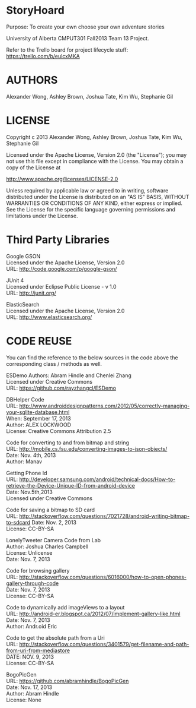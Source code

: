 StoryHoard
==========

Purpose: To create your own choose your own adventure stories

University of Alberta CMPUT301 Fall2013 Team 13 Project.

Refer to the Trello board for project lifecycle stuff: 
https://trello.com/b/eulcxMKA

AUTHORS
=======

Alexander Wong, Ashley Brown, Joshua Tate, Kim Wu, Stephanie Gil


LICENSE
=======

Copyright c 2013 Alexander Wong, Ashley Brown, Joshua Tate, Kim Wu, Stephanie Gil

Licensed under the Apache License, Version 2.0 (the "License");
you may not use this file except in compliance with the License.
You may obtain a copy of the License at

   http://www.apache.org/licenses/LICENSE-2.0

Unless required by applicable law or agreed to in writing, software
distributed under the License is distributed on an "AS IS" BASIS,
WITHOUT WARRANTIES OR CONDITIONS OF ANY KIND, either express or implied.
See the License for the specific language governing permissions and
limitations under the License.


Third Party Libraries
=====================
Google GSON  
Licensed under the Apache License, Version 2.0  
URL: http://code.google.com/p/google-gson/

JUnit 4  
Licensed under Eclipse Public License - v 1.0  
URL: http://junit.org/

ElasticSearch  
Licensed under the Apache License, Version 2.0  
URL: http://www.elasticsearch.org/

CODE REUSE
=====================
You can find the reference to the below sources in the code above the corresponding class / methods as well.

ESDemo
Authors: Abram Hindle and Chenlei Zhang  
Licensed under Creative Commons  
URL: https://github.com/rayzhangcl/ESDemo  

DBHelper Code  
URL: http://www.androiddesignpatterns.com/2012/05/correctly-managing-your-sqlite-database.html   
When: September 17, 2013   
Author: ALEX LOCKWOOD   
License: Creative Commons Attribution 2.5  

Code for converting to and from bitmap and string  
URL: http://mobile.cs.fsu.edu/converting-images-to-json-objects/  
Date: Nov. 4th, 2013  
Author: Manav  

Getting Phone Id   
URL: http://developer.samsung.com/android/technical-docs/How-to-retrieve-the-Device-Unique-ID-from-android-device   
Date: Nov.5th,2013   
Licensed under Creative Commons   

Code for saving a bitmap to SD card   
URL: http://stackoverflow.com/questions/7021728/android-writing-bitmap-to-sdcard 
Date: Nov. 2, 2013  
License: CC-BY-SA  

LonelyTweeter Camera Code from Lab  
Author: Joshua Charles Campbell  
License: Unlicense  
Date: Nov. 7, 2013

Code for browsing gallery   
URL: http://stackoverflow.com/questions/6016000/how-to-open-phones-gallery-through-code  
Date: Nov. 7, 2013  
License: CC-BY-SA  

Code to dynamically add imageViews to a layout  
URL: http://android-er.blogspot.ca/2012/07/implement-gallery-like.html  
Date: Nov. 7, 2013  
Author: Andr.oid Eric  

Code to get the absolute path from a Uri  
URL: http://stackoverflow.com/questions/3401579/get-filename-and-path-from-uri-from-mediastore  
DATE: NOV. 9, 2013  
License: CC-BY-SA  

BogoPicGen  
URL: https://github.com/abramhindle/BogoPicGen  
Date: Nov. 17, 2013   
Author: Abram Hindle  
License: None  

